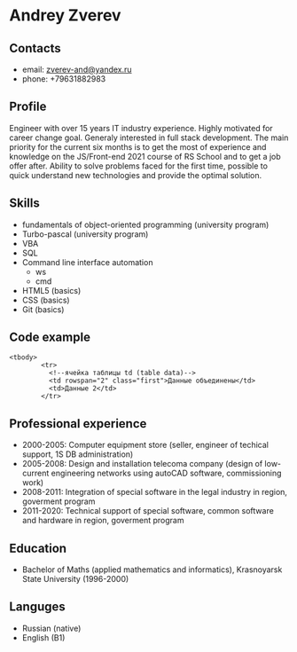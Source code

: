 
# Andrey Zverev

## Contacts
* email: zverev-and@yandex.ru
* phone: +79631882983

## Profile
Engineer with over 15 years IT industry experience. Highly motivated for career change goal. Generaly interested in full stack development. The main priority for the current six months is to get the most of experience and knowledge on the JS/Front-end 2021 course of RS School and to get a job offer after. Ability to solve problems faced for the first time, possible to quick understand new technologies and provide the optimal solution.

## Skills
* fundamentals of object-oriented programming (university program)
* Turbo-pascal (university program)
* VBA 
* SQL 
* Command line interface automation 
  * ws 
  * cmd
* HTML5 (basics)
* CSS (basics)
* Git (basics)


## Code example
```
<tbody>
        <tr>
          <!--ячейка таблицы td (table data)-->
          <td rowspan="2" class="first">Данные объединены</td>
          <td>Данные 2</td>
        </tr>
```

## Professional experience
* 2000-2005: Computer equipment store (seller, engineer of techical support, 1S DB administration)
* 2005-2008: Design and installation telecoma company (design of low-current engineering networks using autoCAD software, commissioning work) 	
* 2008-2011: Integration of special software in the legal industry in region, goverment program
* 2011-2020: Technical support of special software, common software and hardware in region, goverment program

## Education
* Bachelor of Maths (applied mathematics and informatics), Krasnoyarsk State University (1996-2000)

## Languges
* Russian (native)
* English (B1)

